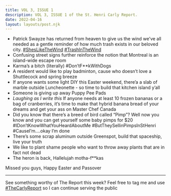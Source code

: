 ```yaml
---
title: VOL 3, ISSUE 1
description: VOL 3, ISSUE 1 of the St. Henri Carly Report.
date: 2022-04-16
layout: layouts/post.njk
---
```

 - Patrick Swayze has returned from heaven to give us the wind we’ve all needed as a gentle reminder of how much trash exists in our beloved city. [#ShesLikeTheWind](https://www.facebook.com/hashtag/sheslikethewind?__eep__=6&__gid__=123654164372747&__cft__[0]=AZVqhxFPJYRltb4ZlGSV_59i_8_IXNZDS01stJk-uI6d4bxnJONdF3B-AMu9lJzQaH_U8M3VwGXdFFPH7xvjJlJ7dth-mFxWOq2gwIVqn7i5goEtRc2hl17wJxHwmh3wuSdczyv7blMpMfcpnxMc9Xdcn4qAwlcOXT5D39h6dkR4ao1q-qYwBW2txi2YrrsPlL8&__tn__=*NK-R) [#TrashInTheWind](https://www.facebook.com/hashtag/trashinthewind?__eep__=6&__gid__=123654164372747&__cft__[0]=AZVqhxFPJYRltb4ZlGSV_59i_8_IXNZDS01stJk-uI6d4bxnJONdF3B-AMu9lJzQaH_U8M3VwGXdFFPH7xvjJlJ7dth-mFxWOq2gwIVqn7i5goEtRc2hl17wJxHwmh3wuSdczyv7blMpMfcpnxMc9Xdcn4qAwlcOXT5D39h6dkR4ao1q-qYwBW2txi2YrrsPlL8&__tn__=*NK-R)
 - Confusing street signs further reinforce the notion that Montreal is an island-wide escape room
 - Karma’s a bitch (literally) #Don’tF**kWithDogs
 - A resident would like to play badminton, cause who doesn’t love a Shuttlecock and spring breeze
 - If anyone wants some light DIY this Easter weekend, there’a a slab of marble outside Luncheonette - so time to build that kitchen island y’all
 - Someone is giving up away Puppy Pee Pads
 - *Laughing as I write this* If anyone needs at least 10 frozen bananas or a bag of cranberries, it’s time to make that hybrid banana bread of your dreams and get your ass on Master Chef Canada
 - Did you know that there’s a breed of bird called “Pimp”? Well now you know and you can get yourself some baby pimps for $20 #IDon’tKnowWhatYouHeardAboutMe #ButTheySellinPimpsInStHenri #CauseI’m….okay I’m done
 - There’s some scrap aluminum outside Greenspot, build that spaceship, live your truth
 - We like to plant shame people who want to throw away plants that are in fact not dead
 - The heron is back, Hallelujah motha-f**kas

Missed you guys, Happy Easter and Passover

---

See something worthy of The Report this week? Feel free to tag me and use [#TheCarlyReport](https://www.facebook.com/hashtag/thecarlyreport?__eep__=6&__gid__=123654164372747&__cft__[0]=AZVqhxFPJYRltb4ZlGSV_59i_8_IXNZDS01stJk-uI6d4bxnJONdF3B-AMu9lJzQaH_U8M3VwGXdFFPH7xvjJlJ7dth-mFxWOq2gwIVqn7i5goEtRc2hl17wJxHwmh3wuSdczyv7blMpMfcpnxMc9Xdcn4qAwlcOXT5D39h6dkR4ao1q-qYwBW2txi2YrrsPlL8&__tn__=*NK-R) so I can continue serving the public
